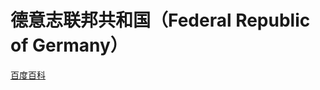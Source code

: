 # 德意志联邦共和国（Federal Republic of Germany）

[百度百科](https://baike.baidu.com/item/%E5%BE%B7%E5%9B%BD/147953)